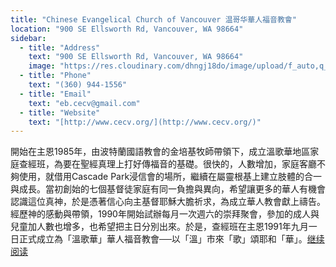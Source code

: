 ```yaml
---
title: "Chinese Evangelical Church of Vancouver 温哥华華人福音教會"
location: "900 SE Ellsworth Rd, Vancouver, WA 98664"
sidebar:
  - title: "Address"
    text: "900 SE Ellsworth Rd, Vancouver, WA 98664"
    image: "https://res.cloudinary.com/dhngj18do/image/upload/f_auto,q_auto/v1/images/communities/cecv_logo1"
  - title: "Phone"
    text: "(360) 944-1556"
  - title: "Email"
    text: "eb.cecv@gmail.com"
  - title: "Website"
    text: "[http://www.cecv.org/](http://www.cecv.org/)"
---
```


開始在主恩1985年，由波特蘭國語教會的金培基牧師帶領下，成立溫歌華地區家庭查經班，為要在聖經真理上打好傳福音的基礎。很快的，人數增加，家庭客廳不夠使用，就借用Cascade Park浸信會的場所，繼續在屬靈根基上建立肢體的合一與成長。當初創始的七個基督徒家庭有同一負擔與異向，希望讓更多的華人有機會認識這位真神，於是憑著信心向主基督耶穌大膽祈求，為成立華人教會獻上禱告。 經歷神的感動與帶領，1990年開始試辦每月一次週六的崇拜聚會，參加的成人與兒童加人數也增多，也希望把主日分別出來。於是，查經班在主恩1991年九月一日正式成立為「溫歌華」華人福音教會──以「溫」市來「歌」頌耶和「華」。[继续阅读](http://www.cecv.org/cecv/pages/church/our_church.htm)
